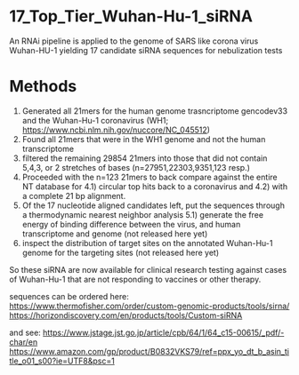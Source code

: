 # 17_Top_Tier_Wuhan-Hu-1_siRNA
An RNAi pipeline is applied to the genome of SARS like corona virus Wuhan-HU-1 yielding 17 candidate siRNA sequences for nebulization tests

# Methods
1) Generated all 21mers for the human genome trasncriptome gencodev33 and the Wuhan-Hu-1 coronavirus (WH1; https://www.ncbi.nlm.nih.gov/nuccore/NC_045512) 
2) Found all 21mers that were in the WH1 genome and not the human transcriptome
3) filtered the remaining 29854 21mers into those that did not contain 5,4,3, or 2 stretches of bases (n=27951,22303,9351,123 resp.)
4) Proceeded with the n=123 21mers to back compare against the entire NT database for 
4.1) circular top hits back to a coronavirus and 4.2) with a complete 21 bp alignment.
5) Of the 17 nucleotide aligned candidates left, put the sequences through a thermodynamic nearest neighbor analysis 
5.1) generate the free energy of binding difference between the virus, and human transcriptome and genome (not released here yet)
6) inspect the distribution of target sites on the annotated Wuhan-Hu-1 genome for the targeting sites (not released here yet)

So these siRNA are now available for clinical research testing against cases of Wuhan-Hu-1 that are not responding to vaccines or other therapy. 

sequences can be ordered here:
https://www.thermofisher.com/order/custom-genomic-products/tools/sirna/
https://horizondiscovery.com/en/products/tools/Custom-siRNA

and see:
https://www.jstage.jst.go.jp/article/cpb/64/1/64_c15-00615/_pdf/-char/en
https://www.amazon.com/gp/product/B0832VKS79/ref=ppx_yo_dt_b_asin_title_o01_s00?ie=UTF8&psc=1
